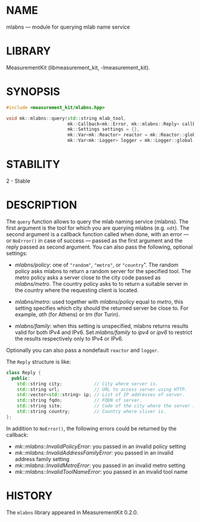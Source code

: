 # NAME
mlabns &mdash; module for querying mlab name service

# LIBRARY
MeasurementKit (libmeasurement_kit, -lmeasurement_kit).

# SYNOPSIS
```C++
#include <measurement_kit/mlabns.hpp>

void mk::mlabns::query(std::string mlab_tool,
                       mk::Callback<mk::Error, mk::mlabns::Reply> callback,
                       mk::Settings settings = {},
                       mk::Var<mk::Reactor> reactor = mk::Reactor::global(),
                       mk::Var<mk::Logger> logger = mk::Logger::global());
```

# STABILITY

2 - Stable

# DESCRIPTION

The `query` function allows to query the mlab naming service (mlabns). The first argument
is the tool for which you are querying mlabns (e.g. `ndt`). The second argument is a callback
function called when done, with an error &mdash; or `NoError()` in case of success &mdash;
passed as the first argument and the reply passed as second argument. You can also pass
the following, optional settings:

- *mlabns/policy*: one of `"random"`, `"metro"`, or `"country`". The random policy asks mlabns
  to return a random server for the specified tool. The metro policy asks a server close to
  the city code passed as *mlabns/metro*. The country policy asks to to return a suitable server
  in the country where the requesting client is located.

- *mlabns/metro*: used together with *mlabns/policy* equal to *metro*, this setting specifies
  which city should the returned server be close to. For example, *ath* (for Athens) or *trn* (for
  Turin).

- *mlabns/family*: when this setting is unspecified, mlabns returns results valid for both IPv4
  and IPv6. Set *mlabns/family* to *ipv4* or *ipv6* to restrict the results respectively only
  to IPv4 or IPv6.

Optionally you can also pass a nondefault `reactor` and `logger`.

The `Reply` structure is like:

```C++
class Reply {
  public:
    std::string city;            // City where server is.
    std::string url;             // URL to access server using HTTP.
    std::vector<std::string> ip; // List of IP addresses of server.
    std::string fqdn;            // FQDN of server.
    std::string site;            // Code of the city where the server is (e.g. `ath`).
    std::string country;         // Country where sliver is.
};
```

In addition to `NoError()`, the following errors could be returned by the callback:

- *mk::mlabns::InvalidPolicyError*: you passed in an invalid policy setting
- *mk::mlabns::InvalidAddressFamilyError*: you passed in an invalid address family setting
- *mk::mlabns::InvalidMetroError*: you passed in an invalid metro setting
- *mk::mlabns::InvalidToolNameError*: you passed in an invalid tool name

# HISTORY

The `mlabns` library appeared in MeasurementKit 0.2.0.
